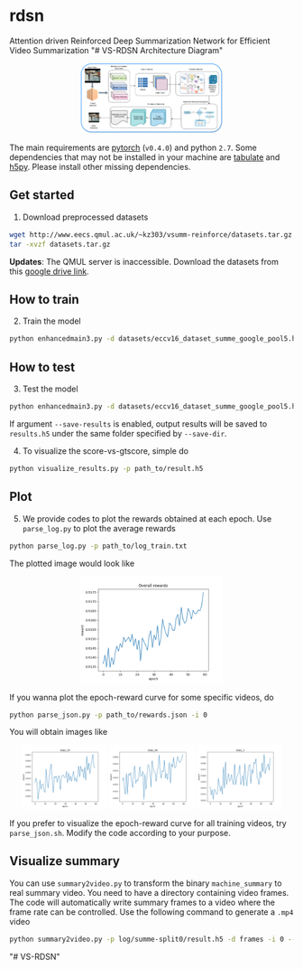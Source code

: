 # rdsn
Attention driven Reinforced Deep Summarization Network for Efficient Video Summarization
"# VS-RDSN Architecture Diagram" 
<div align="center">
  <img src="imgs/rdsnf.png" alt="Architecture Diagram" width="50%">
</div>

The main requirements are [pytorch](http://pytorch.org/) (`v0.4.0`) and python `2.7`. Some dependencies that may not be installed in your machine are [tabulate](https://pypi.org/project/tabulate/) and [h5py](https://github.com/h5py/h5py). Please install other missing dependencies.

## Get started
1. Download preprocessed datasets
```bash
wget http://www.eecs.qmul.ac.uk/~kz303/vsumm-reinforce/datasets.tar.gz
tar -xvzf datasets.tar.gz
```

**Updates**: The QMUL server is inaccessible. Download the datasets from this [google drive link](https://drive.google.com/open?id=1Bf0beMN_ieiM3JpprghaoOwQe9QJIyAN).

## How to train
2. Train the model 
```bash
python enhancedmain3.py -d datasets/eccv16_dataset_summe_google_pool5.h5 -s datasets/splits_90_10.json -m summe --gpu 0 --save-dir log/summe-split0 --split-id 0 --verbose
```

## How to test
3. Test the model
```bash
python enhancedmain3.py -d datasets/eccv16_dataset_summe_google_pool5.h5 -s datasets/splits_90_10.json -m summe --gpu 0 --save-dir log/summe-split0 --split-id 0 --evaluate --resume log/summe-split0\best_model.pth.tar --verbose --save-results
```
If argument `--save-results` is enabled, output results will be saved to `results.h5` under the same folder specified by `--save-dir`. 

4. To visualize the score-vs-gtscore, simple do
```bash
python visualize_results.py -p path_to/result.h5
```

## Plot
5. We provide codes to plot the rewards obtained at each epoch. Use `parse_log.py` to plot the average rewards
```bash
python parse_log.py -p path_to/log_train.txt
```
The plotted image would look like
<div align="center">
  <img src="imgs/overall_reward.png" alt="overall_reward" width="50%">
</div>

If you wanna plot the epoch-reward curve for some specific videos, do
```bash
python parse_json.py -p path_to/rewards.json -i 0
```

You will obtain images like
<div align="center">
  <img src="imgs/epoch_reward_0.png" alt="epoch_reward" width="30%">
  <img src="imgs/epoch_reward_13.png" alt="epoch_reward" width="30%">
  <img src="imgs/epoch_reward_15.png" alt="epoch_reward" width="30%">
</div>

If you prefer to visualize the epoch-reward curve for all training videos, try `parse_json.sh`. Modify the code according to your purpose.

## Visualize summary
You can use `summary2video.py` to transform the binary `machine_summary` to real summary video. You need to have a directory containing video frames. The code will automatically write summary frames to a video where the frame rate can be controlled. Use the following command to generate a `.mp4` video
```bash
python summary2video.py -p log/summe-split0/result.h5 -d frames -i 0 --fps 30 --save-dir log --save-name summary.mp4
```





"# VS-RDSN" 
